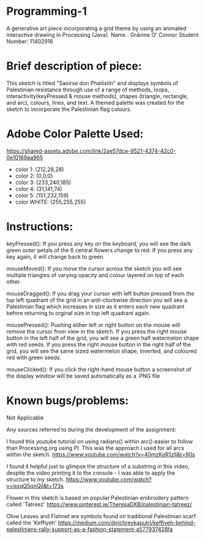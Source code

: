 # Programming-1
A generative art piece incorporating a grid theme by using an animated interactive drawing in Processing (Java).
Name : Gráinne O' Connor
Student Number: 11402918

Brief description of piece:
===================================================
This sketch is titled "Saoirse don Phailistín" and displays symbols of Palestinian resistance 
through use of a range of methods, loops, interactivity(keyPressed & mouse methods), shapes (triangle, rectangle, and arc), 
colours, lines, and text. A themed palette was created for the sketch to incorporate the Palestinian flag colours.


Adobe Color Palette Used:
=========================
https://shared-assets.adobe.com/link/2ae57dce-9521-4374-42c0-0e10169aa965

- color 1: (212,28,28) 
- color 2: (0,0,0)
- color 3: (233,240,185)
- color 4: (31,141,74)
- color 5: (151,232,159)
- color WHITE: (255,255,255)

Instructions:
=============
keyPressed():
If you press any key on the keyboard, you will see the dark green outer petals of the 6 central flowers change to red. 
If you press any key again, it will change back to green.

mouseMoved():
If you move the cursor across the sketch you will see multiple triangles of varying opacity and colour layered on top of each other.

mouseDragged():
If you drag your cursor with left button pressed from the top left quadrant of the grid in an anti-clockwise direction you 
will see a Palestinian flag which increases in size as it enters each new quadrant before returning to orginal size in top left quadrant again.

mousePressed():
Pushing either left or right button on the mouse will remove the cursor from view in the sketch.
If you press the right mouse button in the left half of the grid, you will see a green half watermelon shape with red seeds.
If you press the right mouse button in the right half of the grid, you will see the same sized watermelon shape, 
inverted, and coloured red with green seeds.

mouseClicked():
If you click the right-hand mouse button a screenshot of the display window will be saved automatically as a .PNG file

Known bugs/problems:
====================
Not Applicable

Any sources referred to during the development of the assignment:

I found this youtube tutorial on using radians() within arc() easier to follow than Processing.org using PI. This was the approach I used for all arcs within the sketch.
https://www.youtube.com/watch?v=40mzKoR1zII&t=90s

I found it helpful just to glimpse the structure of a substring in this video, despite the video printing it to the console - I was able to apply the structure to my sketch.
https://www.youtube.com/watch?v=issqQ5qnQiI&t=173s

Flower in this sketch is based on popular Palestinian embroidery pattern called 'Tatreez'
https://www.pinterest.ie/TheresaDXB/palestinian-tatreez/

Olive Leaves and Fishnet are symbols found on traditional Palestinian scarf called the 'Keffiyeh'
https://medium.com/@richreykaputri/keffiyeh-behind-palestinians-rally-support-as-a-fashion-statement-a577937428fa

